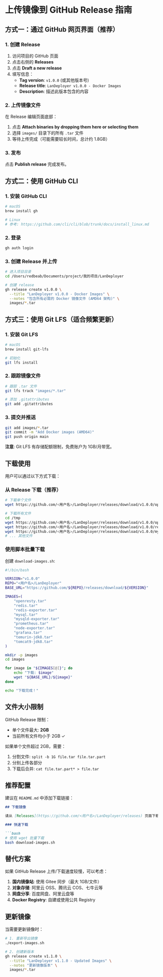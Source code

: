 # 上传镜像到 GitHub Release 指南

## 方式一：通过 GitHub 网页界面（推荐）

### 1. 创建 Release

1. 访问项目的 GitHub 页面
2. 点击右侧的 **Releases**
3. 点击 **Draft a new release**
4. 填写信息：
   - **Tag version**: `v1.0.0` (或其他版本号)
   - **Release title**: `LanDeployer v1.0.0 - Docker Images`
   - **Description**: 描述此版本包含的内容

### 2. 上传镜像文件

在 Release 编辑页面底部：

1. 点击 **Attach binaries by dropping them here or selecting them**
2. 选择 `images/` 目录下的所有 `.tar` 文件
3. 等待上传完成（可能需要较长时间，总计约 1.8GB）

### 3. 发布

点击 **Publish release** 完成发布。

## 方式二：使用 GitHub CLI

### 1. 安装 GitHub CLI

```bash
# macOS
brew install gh

# Linux
# 参考: https://github.com/cli/cli/blob/trunk/docs/install_linux.md
```

### 2. 登录

```bash
gh auth login
```

### 3. 创建 Release 并上传

```bash
# 进入项目目录
cd /Users/redbeab/Documents/project/我的项目/LanDeployer

# 创建 release
gh release create v1.0.0 \
  --title "LanDeployer v1.0.0 - Docker Images" \
  --notes "包含所有必需的 Docker 镜像文件 (AMD64 架构)" \
  images/*.tar
```

## 方式三：使用 Git LFS（适合频繁更新）

### 1. 安装 Git LFS

```bash
# macOS
brew install git-lfs

# 初始化
git lfs install
```

### 2. 跟踪镜像文件

```bash
# 跟踪 .tar 文件
git lfs track "images/*.tar"

# 添加 .gitattributes
git add .gitattributes
```

### 3. 提交并推送

```bash
git add images/*.tar
git commit -m "Add Docker images (AMD64)"
git push origin main
```

**注意**: Git LFS 有存储配额限制，免费账户为 1GB/月带宽。

## 下载使用

用户可以通过以下方式下载：

### 从 Release 下载（推荐）

```bash
# 下载单个文件
wget https://github.com/<用户名>/LanDeployer/releases/download/v1.0.0/openresty.tar

# 下载所有文件
cd /tmp
wget https://github.com/<用户名>/LanDeployer/releases/download/v1.0.0/openresty.tar
wget https://github.com/<用户名>/LanDeployer/releases/download/v1.0.0/redis.tar
wget https://github.com/<用户名>/LanDeployer/releases/download/v1.0.0/mysql.tar
# ... 其他文件
```

### 使用脚本批量下载

创建 `download-images.sh`:

```bash
#!/bin/bash

VERSION="v1.0.0"
REPO="<用户名>/LanDeployer"
BASE_URL="https://github.com/${REPO}/releases/download/${VERSION}"

IMAGES=(
    "openresty.tar"
    "redis.tar"
    "redis-exporter.tar"
    "mysql.tar"
    "mysqld-exporter.tar"
    "prometheus.tar"
    "node-exporter.tar"
    "grafana.tar"
    "temurin-jdk8.tar"
    "tomcat9-jdk8.tar"
)

mkdir -p images
cd images

for image in "${IMAGES[@]}"; do
    echo "下载: $image"
    wget "${BASE_URL}/${image}"
done

echo "下载完成！"
```

## 文件大小限制

GitHub Release 限制：
- 单个文件最大: **2GB**
- 当前所有文件均小于 2GB ✓

如果单个文件超过 2GB，需要：
1. 分割文件: `split -b 1G file.tar file.tar.part`
2. 分别上传各部分
3. 下载后合并: `cat file.tar.part* > file.tar`

## 推荐配置

建议在 `README.md` 中添加下载链接：

```markdown
## 下载镜像

请从 [Releases](https://github.com/<用户名>/LanDeployer/releases) 页面下载所需的 Docker 镜像文件。

### 快速下载

```bash
# 使用 wget 批量下载
bash download-images.sh
```

## 替代方案

如果 GitHub Release 上传/下载速度较慢，可以考虑：

1. **国内镜像站**: 使用 Gitee 同步（最大 1GB/文件）
2. **对象存储**: 阿里云 OSS、腾讯云 COS、七牛云等
3. **网盘分享**: 百度网盘、阿里云盘等
4. **Docker Registry**: 自建或使用公共 Registry

## 更新镜像

当需要更新镜像时：

```bash
# 1. 重新导出镜像
./export-images.sh

# 2. 创建新版本
gh release create v1.1.0 \
  --title "LanDeployer v1.1.0 - Updated Images" \
  --notes "更新镜像版本" \
  images/*.tar
```

